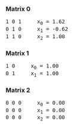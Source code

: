 ### Matrix 0

<pre>
1 0 1     x<sub>0</sub> = 1.62
0 1 0     x<sub>1</sub> = -0.62
1 1 0     x<sub>2</sub> = 1.00
</pre>

### Matrix 1

<pre>
1 0     x<sub>0</sub> = 1.00
0 1     x<sub>1</sub> = 1.00
</pre>

### Matrix 2

<pre>
0 0 0     x<sub>0</sub> = 0.00
0 0 0     x<sub>1</sub> = 0.00
0 0 0     x<sub>2</sub> = 0.00
</pre>

